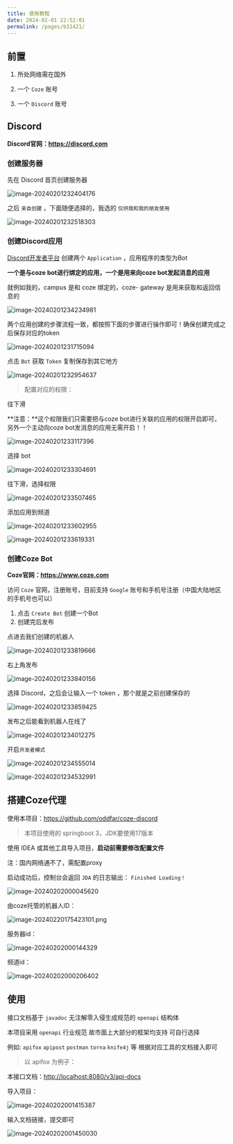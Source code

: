 ```yaml
---
title: 使用教程
date: 2024-02-01 22:52:01
permalink: /pages/b31421/
---
```

## 前置

1. 所处网络需在国外

2. 一个 `Coze` 账号

3. 一个 `Discord` 账号



## Discord

**Discord官网：<https://discord.com>**

### 创建服务器

先在 Discord 首页创建服务器

![image-20240201232404176](https://gcore.jsdelivr.net/gh/oddfar/static/discord/05.使用教程.assets/image-20240201232404176.png)



之后 `亲自创建` ，下面随便选择的，我选的 `仅供我和我的朋友使用`

![image-20240201232518303](https://gcore.jsdelivr.net/gh/oddfar/static/discord/05.使用教程.assets/image-20240201232518303.png)



### 创建Discord应用

 [Discord开发者平台](https://discord.com/developers/) 创建两个 `Application` ，应用程序的类型为Bot

**一个是与coze bot进行绑定的应用，一个是用来向coze bot发起消息的应用**

就例如我的，campus 是和 coze 绑定的，coze- gateway 是用来获取和返回信息的

![image-20240201234234981](https://gcore.jsdelivr.net/gh/oddfar/static/discord/05.使用教程.assets/image-20240201234234981.png)

两个应用创建的步骤流程一致，都按照下面的步骤进行操作即可！确保创建完成之后保存对应的token

![image-20240201231715094](https://gcore.jsdelivr.net/gh/oddfar/static/discord/05.使用教程.assets/image-20240201231715094.png)

点击 `Bot` 获取 `Token` 复制保存到其它地方

![image-20240201232954637](https://gcore.jsdelivr.net/gh/oddfar/static/discord/05.使用教程.assets/image-20240201232954637.png)

>  配置对应的权限：

往下滑

**注意：**这个权限我们只需要把与coze bot进行关联的应用的权限开启即可，另外一个主动向coze bot发消息的应用无需开启！！

![image-20240201233117396](https://gcore.jsdelivr.net/gh/oddfar/static/discord/05.使用教程.assets/image-20240201233117396.png)

选择 bot

![image-20240201233304691](https://gcore.jsdelivr.net/gh/oddfar/static/discord/05.使用教程.assets/image-20240201233304691.png)

往下滑，选择权限

![image-20240201233507465](https://gcore.jsdelivr.net/gh/oddfar/static/discord/05.使用教程.assets/image-20240201233507465.png)

添加应用到频道

![image-20240201233602955](https://gcore.jsdelivr.net/gh/oddfar/static/discord/05.使用教程.assets/image-20240201233602955.png)



![image-20240201233619331](https://gcore.jsdelivr.net/gh/oddfar/static/discord/05.使用教程.assets/image-20240201233619331.png)

### **创建Coze Bot**

**Coze官网：<https://www.coze.com>**

访问 `Coze` 官网，注册账号，目前支持 `Google` 账号和手机号注册（中国大陆地区的手机号也可以）

1. 点击 `Create Bot` 创建一个Bot
2. 创建完后发布

点进去我们创建的机器人

![image-20240201233819666](https://gcore.jsdelivr.net/gh/oddfar/static/discord/05.使用教程.assets/image-20240201233819666.png)

右上角发布

![image-20240201233840156](https://gcore.jsdelivr.net/gh/oddfar/static/discord/05.使用教程.assets/image-20240201233840156.png)

选择 Discord，之后会让输入一个 token ，那个就是之前创建保存的

![image-20240201233859425](https://gcore.jsdelivr.net/gh/oddfar/static/discord/05.使用教程.assets/image-20240201233859425.png)

发布之后能看到机器人在线了

![image-20240201234012275](https://gcore.jsdelivr.net/gh/oddfar/static/discord/05.使用教程.assets/image-20240201234012275.png)

开启`开发者模式`

![image-20240201234555014](https://gcore.jsdelivr.net/gh/oddfar/static/discord/05.使用教程.assets/image-20240201234555014.png)

![image-20240201234532991](https://gcore.jsdelivr.net/gh/oddfar/static/discord/05.使用教程.assets/image-20240201234532991.png)

## **搭建Coze代理**

使用本项目：<https://github.com/oddfar/coze-discord>

> 本项目使用的 springboot 3，JDK要使用17版本

使用 IDEA 或其他工具导入项目，**启动前需要修改配置文件**

注：国内网络通不了，需配置proxy

启动成功后，控制台会返回 `JDA` 的日志输出： `Finished Loading！`

![image-20240202000045620](https://gcore.jsdelivr.net/gh/oddfar/static/discord/05.使用教程.assets/image-20240202000045620.png)

由coze托管的机器人ID：

![image-20240220175423101.png](https://gcore.jsdelivr.net/gh/oddfar/static/discord/05.使用教程.assets/image-20240220175423101.png)

服务器id：

![image-20240202000144329](https://gcore.jsdelivr.net/gh/oddfar/static/discord/05.使用教程.assets/image-20240202000144329.png)

频道id：

![image-20240202000206402](https://gcore.jsdelivr.net/gh/oddfar/static/discord/05.使用教程.assets/image-20240202000206402.png)

## 使用

接口文档基于 `javadoc` 无注解零入侵生成规范的 `openapi` 结构体

本项目采用 `openapi` 行业规范 故市面上大部分的框架均支持 可自行选择

例如: `apifox` `apipost` `postman` `torna` `knife4j` 等 根据对应工具的文档接入即可

> 以 apifox 为例子：

本接口文档：<http://localhost:8080/v3/api-docs>

导入项目：

![image-20240202001415387](https://gcore.jsdelivr.net/gh/oddfar/static/discord/05.使用教程.assets/image-20240202001415387.png)

输入文档链接，提交即可

![image-20240202001450030](https://gcore.jsdelivr.net/gh/oddfar/static/discord/05.使用教程.assets/image-20240202001450030.png)



